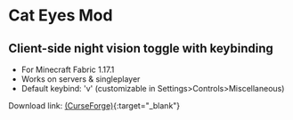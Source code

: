 # Cat Eyes Mod
Client-side night vision toggle with keybinding  
---
- For Minecraft Fabric 1.17.1
- Works on servers & singleplayer
- Default keybind: 'v' (customizable in Settings>Controls>Miscellaneous)

Download link: [(CurseForge)](https://www.curseforge.com/minecraft/mc-mods/cat-eyes-night-vision-toggle-mod){:target="_blank"}
